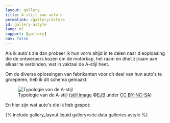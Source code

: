 ```yaml
---
layout: gallery
title: A-stijl van auto's
permalink: /gallery/astyle
id: gallery-astyle
lang: nl
support: [gallery]
nav: false
---
```


Als ik auto's zie dan probeer ik hun vorm altijd in te delen naar d eoploaaing die de
ontwerpers kozen om de motorkap, het raam en dhet zijraam aan elkaar te verbinden,
wat in vaktaal de A-stijl heet.

Om de diverse oplossingen van fabrikanten voor dit deel van hun auto's te groeperen, heb ik dit schema gemaakt:

<figure><img src='{{ "/assets/img-noresample/astyle/20200520221733-aab98954-1037x1200.jpg" | relative_url }}' alt='Typologie van de A-stijl' class='img-fluid' >
<figcaption class="kleiner">Typologie van de A-stijl (<a prefix="dct: https://purl.org/dc/terms/" href="https://purl.org/dc/dcmitype/Image" property="dct:title" rel="dct:type">still image</a> &copy;<a prefix="cc: https://creativecommons.org/ns#" href="https://www.ebroerse.nl" property="cc:attributionName" rel="cc:attributionURL">EJB</a> under <a rel="license" href="http://creativecommons.org/licenses/by-nc-sa/4.0/">CC BY-NC-SA</a>)</figcaption></figure>

En hier zijn wat auto's die ik heb gespot:

{% include gallery_layout.liquid gallery=site.data.galleries.astyle %}
